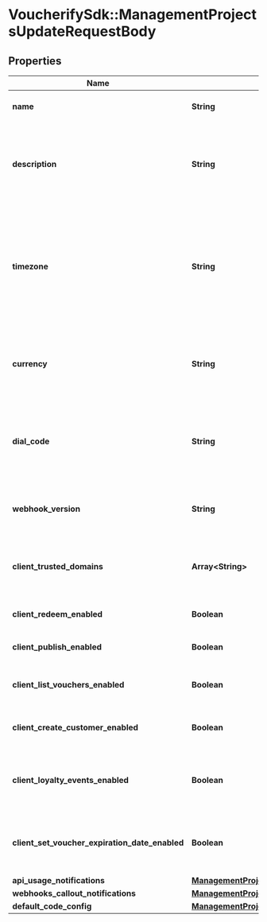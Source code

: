 # VoucherifySdk::ManagementProjectsUpdateRequestBody

## Properties

| Name | Type | Description | Notes |
| ---- | ---- | ----------- | ----- |
| **name** | **String** | The name of the project. | [optional] |
| **description** | **String** | A user-defined description of the project, e.g. its purpose, scope, region. | [optional] |
| **timezone** | **String** | The time zone in which the project is established. It can be in the GMT format or in accordance with IANA time zone database. | [optional] |
| **currency** | **String** | The currency used in the project. It is equal to a 3-letter ISO 4217 code. | [optional] |
| **dial_code** | **String** | The country dial code for the project. It is equal to an ITU country code. | [optional] |
| **webhook_version** | **String** | The webhook version used in the project. | [optional][default to &#39;v2024-01-01&#39;] |
| **client_trusted_domains** | **Array&lt;String&gt;** | An array of URL addresses that allow client requests. | [optional] |
| **client_redeem_enabled** | **Boolean** | Enables client-side redemption. | [optional] |
| **client_publish_enabled** | **Boolean** | Enables client-side publication. | [optional] |
| **client_list_vouchers_enabled** | **Boolean** | Enables client-side listing of vouchers. | [optional] |
| **client_create_customer_enabled** | **Boolean** | Enables client-side creation of customers. | [optional] |
| **client_loyalty_events_enabled** | **Boolean** | Enables client-side events for loyalty and referral programs. | [optional] |
| **client_set_voucher_expiration_date_enabled** | **Boolean** | Enables client-side setting of voucher expiration date. | [optional] |
| **api_usage_notifications** | [**ManagementProjectsUpdateRequestBodyApiUsageNotifications**](ManagementProjectsUpdateRequestBodyApiUsageNotifications.md) |  | [optional] |
| **webhooks_callout_notifications** | [**ManagementProjectsUpdateRequestBodyWebhooksCalloutNotifications**](ManagementProjectsUpdateRequestBodyWebhooksCalloutNotifications.md) |  | [optional] |
| **default_code_config** | [**ManagementProjectsUpdateRequestBodyDefaultCodeConfig**](ManagementProjectsUpdateRequestBodyDefaultCodeConfig.md) |  | [optional] |

